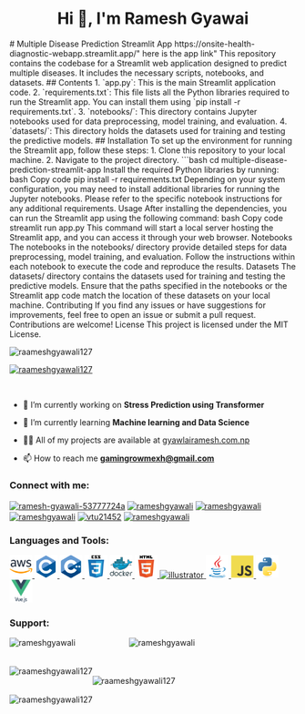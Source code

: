 <h1 align="center">Hi 👋, I'm Ramesh Gyawai</h1>
# Multiple Disease Prediction Streamlit App https://onsite-health-diagnostic-webapp.streamlit.app/" here is the app link"  This repository contains the codebase for a Streamlit web application designed to predict multiple diseases. It includes the necessary scripts, notebooks, and datasets.  ## Contents  1. `app.py`: This is the main Streamlit application code. 2. `requirements.txt`: This file lists all the Python libraries required to run the Streamlit app. You can install them using `pip install -r requirements.txt`. 3. `notebooks/`: This directory contains Jupyter notebooks used for data preprocessing, model training, and evaluation. 4. `datasets/`: This directory holds the datasets used for training and testing the predictive models.  ## Installation  To set up the environment for running the Streamlit app, follow these steps:  1. Clone this repository to your local machine. 2. Navigate to the project directory.  ```bash cd multiple-disease-prediction-streamlit-app Install the required Python libraries by running: bash Copy code pip install -r requirements.txt Depending on your system configuration, you may need to install additional libraries for running the Jupyter notebooks. Please refer to the specific notebook instructions for any additional requirements. Usage After installing the dependencies, you can run the Streamlit app using the following command:  bash Copy code streamlit run app.py This command will start a local server hosting the Streamlit app, and you can access it through your web browser.  Notebooks The notebooks in the notebooks/ directory provide detailed steps for data preprocessing, model training, and evaluation. Follow the instructions within each notebook to execute the code and reproduce the results.  Datasets The datasets/ directory contains the datasets used for training and testing the predictive models. Ensure that the paths specified in the notebooks or the Streamlit app code match the location of these datasets on your local machine.  Contributing If you find any issues or have suggestions for improvements, feel free to open an issue or submit a pull request. Contributions are welcome!  License This project is licensed under the MIT License.
<p align="left"> <img src="https://komarev.com/ghpvc/?username=raameshgyawali127&label=Profile%20views&color=0e75b6&style=flat" alt="raameshgyawali127" /> </p>

<p align="left"> <a href="https://github.com/ryo-ma/github-profile-trophy"><img src="https://github-profile-trophy.vercel.app/?username=raameshgyawali127" alt="raameshgyawali127" /></a> </p>

<p align="left"> <a href="https://twitter.com/" target="blank"><img src="https://img.shields.io/twitter/follow/?logo=twitter&style=for-the-badge" alt="" /></a> </p>

- 🔭 I’m currently working on **Stress Prediction using Transformer**

- 🌱 I’m currently learning **Machine learning and Data Science**

- 👨‍💻 All of my projects are available at [gyawlairamesh.com.np](gyawlairamesh.com.np)

- 📫 How to reach me **gamingrowmexh@gmail.com**

<h3 align="left">Connect with me:</h3>
<p align="left">
<a href="https://linkedin.com/in/ramesh-gyawali-53777724a" target="blank"><img align="center" src="https://raw.githubusercontent.com/rahuldkjain/github-profile-readme-generator/master/src/images/icons/Social/linked-in-alt.svg" alt="ramesh-gyawali-53777724a" height="30" width="40" /></a>
<a href="https://kaggle.com/rameshgyawali" target="blank"><img align="center" src="https://raw.githubusercontent.com/rahuldkjain/github-profile-readme-generator/master/src/images/icons/Social/kaggle.svg" alt="rameshgyawali" height="30" width="40" /></a>
<a href="https://fb.com/rameshgyawali" target="blank"><img align="center" src="https://raw.githubusercontent.com/rahuldkjain/github-profile-readme-generator/master/src/images/icons/Social/facebook.svg" alt="rameshgyawali" height="30" width="40" /></a>
<a href="https://instagram.com/rameshgyawali" target="blank"><img align="center" src="https://raw.githubusercontent.com/rahuldkjain/github-profile-readme-generator/master/src/images/icons/Social/instagram.svg" alt="rameshgyawali" height="30" width="40" /></a>
<a href="https://www.youtube.com/c/vtu21452" target="blank"><img align="center" src="https://raw.githubusercontent.com/rahuldkjain/github-profile-readme-generator/master/src/images/icons/Social/youtube.svg" alt="vtu21452" height="30" width="40" /></a>
<a href="https://www.leetcode.com/rameshgyawali" target="blank"><img align="center" src="https://raw.githubusercontent.com/rahuldkjain/github-profile-readme-generator/master/src/images/icons/Social/leet-code.svg" alt="rameshgyawali" height="30" width="40" /></a>
</p>

<h3 align="left">Languages and Tools:</h3>
<p align="left"> <a href="https://aws.amazon.com" target="_blank" rel="noreferrer"> <img src="https://raw.githubusercontent.com/devicons/devicon/master/icons/amazonwebservices/amazonwebservices-original-wordmark.svg" alt="aws" width="40" height="40"/> </a> <a href="https://www.cprogramming.com/" target="_blank" rel="noreferrer"> <img src="https://raw.githubusercontent.com/devicons/devicon/master/icons/c/c-original.svg" alt="c" width="40" height="40"/> </a> <a href="https://www.w3schools.com/cpp/" target="_blank" rel="noreferrer"> <img src="https://raw.githubusercontent.com/devicons/devicon/master/icons/cplusplus/cplusplus-original.svg" alt="cplusplus" width="40" height="40"/> </a> <a href="https://www.w3schools.com/css/" target="_blank" rel="noreferrer"> <img src="https://raw.githubusercontent.com/devicons/devicon/master/icons/css3/css3-original-wordmark.svg" alt="css3" width="40" height="40"/> </a> <a href="https://www.docker.com/" target="_blank" rel="noreferrer"> <img src="https://raw.githubusercontent.com/devicons/devicon/master/icons/docker/docker-original-wordmark.svg" alt="docker" width="40" height="40"/> </a> <a href="https://www.w3.org/html/" target="_blank" rel="noreferrer"> <img src="https://raw.githubusercontent.com/devicons/devicon/master/icons/html5/html5-original-wordmark.svg" alt="html5" width="40" height="40"/> </a> <a href="https://www.adobe.com/in/products/illustrator.html" target="_blank" rel="noreferrer"> <img src="https://www.vectorlogo.zone/logos/adobe_illustrator/adobe_illustrator-icon.svg" alt="illustrator" width="40" height="40"/> </a> <a href="https://www.java.com" target="_blank" rel="noreferrer"> <img src="https://raw.githubusercontent.com/devicons/devicon/master/icons/java/java-original.svg" alt="java" width="40" height="40"/> </a> <a href="https://developer.mozilla.org/en-US/docs/Web/JavaScript" target="_blank" rel="noreferrer"> <img src="https://raw.githubusercontent.com/devicons/devicon/master/icons/javascript/javascript-original.svg" alt="javascript" width="40" height="40"/> </a> <a href="https://www.python.org" target="_blank" rel="noreferrer"> <img src="https://raw.githubusercontent.com/devicons/devicon/master/icons/python/python-original.svg" alt="python" width="40" height="40"/> </a> <a href="https://vuejs.org/" target="_blank" rel="noreferrer"> <img src="https://raw.githubusercontent.com/devicons/devicon/master/icons/vuejs/vuejs-original-wordmark.svg" alt="vuejs" width="40" height="40"/> </a> </p>

<h3 align="left">Support:</h3>
<p><a href="https://www.buymeacoffee.com/rameshgyawali"> <img align="left" src="https://cdn.buymeacoffee.com/buttons/v2/default-yellow.png" height="50" width="210" alt="rameshgyawali" /></a><a href="https://ko-fi.com/rameshgyawali"> <img align="left" src="https://cdn.ko-fi.com/cdn/kofi3.png?v=3" height="50" width="210" alt="rameshgyawali" /></a></p><br><br>

<p><img align="left" src="https://github-readme-stats.vercel.app/api/top-langs?username=raameshgyawali127&show_icons=true&locale=en&layout=compact" alt="raameshgyawali127" /></p>

<p>&nbsp;<img align="center" src="https://github-readme-stats.vercel.app/api?username=raameshgyawali127&show_icons=true&locale=en" alt="raameshgyawali127" /></p>

<p><img align="center" src="https://github-readme-streak-stats.herokuapp.com/?user=raameshgyawali127&" alt="raameshgyawali127" /></p>
